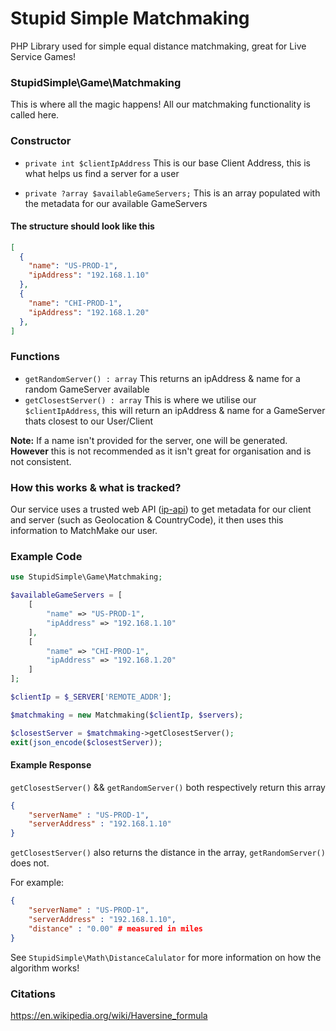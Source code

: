# Stupid Simple Matchmaking
PHP Library used for simple equal distance matchmaking, great for Live Service Games!

### StupidSimple\Game\Matchmaking
This is where all the magic happens! All our matchmaking functionality is called here.

### Constructor
- `private int $clientIpAddress` This is our base Client Address, this is what helps us find a server for a user

- `private ?array $availableGameServers;` This is an array populated with the metadata for our available GameServers

#### The structure should look like this 

```json
[
  {
    "name": "US-PROD-1",
    "ipAddress": "192.168.1.10"
  },
  {
    "name": "CHI-PROD-1",
    "ipAddress": "192.168.1.20"
  },
]
```

### Functions

- `getRandomServer() : array` This returns an ipAddress & name for a random GameServer available
- `getClosestServer() : array` This is where we utilise our `$clientIpAddress`, this will return an ipAddress & name for a GameServer thats closest to our User/Client


**Note:** If a name isn't provided for the server, one will be generated. **However** this is not recommended as it isn't great for organisation and is not consistent.

### How this works & what is tracked?
Our service uses a trusted web API ([ip-api](https://ip-api.com/)) to get metadata for our client and server (such as Geolocation & CountryCode), it then uses this information to MatchMake our user.

### Example Code

```php
use StupidSimple\Game\Matchmaking;

$availableGameServers = [
    [
        "name" => "US-PROD-1",
        "ipAddress" => "192.168.1.10"
    ],
    [
        "name" => "CHI-PROD-1",
        "ipAddress" => "192.168.1.20"
    ]
];

$clientIp = $_SERVER['REMOTE_ADDR'];

$matchmaking = new Matchmaking($clientIp, $servers);

$closestServer = $matchmaking->getClosestServer();
exit(json_encode($closestServer));
```

#### Example Response

`getClosestServer()` && `getRandomServer()` both respectively return this array
```json
{
    "serverName" : "US-PROD-1",
    "serverAddress" : "192.168.1.10"
}  
```
`getClosestServer()` also returns the distance in the array, `getRandomServer()` does not.

For example:

```json
{
    "serverName" : "US-PROD-1",
    "serverAddress" : "192.168.1.10",
    "distance" : "0.00" # measured in miles
}  
```

See ``StupidSimple\Math\DistanceCalulator`` for more information on how the algorithm works!

### Citations
https://en.wikipedia.org/wiki/Haversine_formula